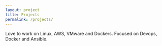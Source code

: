 ```yaml
---
layout: project
title: Projects
permalink: /projects/
---
```



Love to work on Linux, AWS, VMware and Dockers. Focused on Devops, Docker and Ansible.
